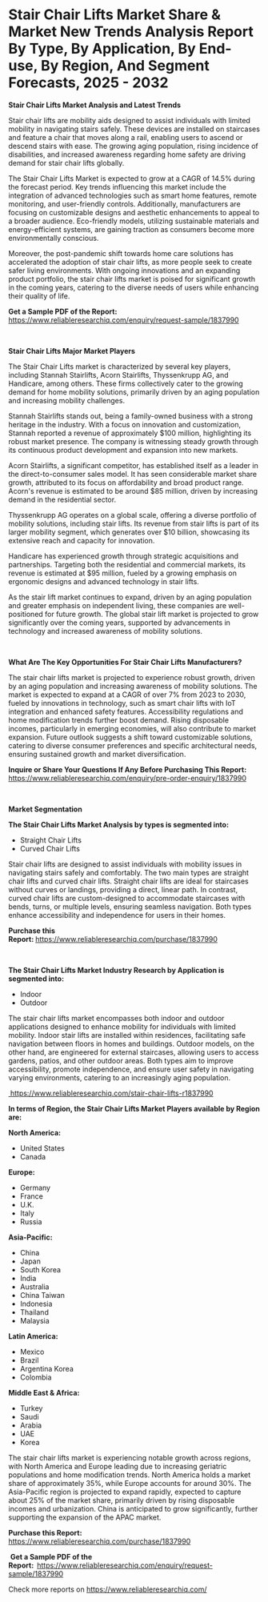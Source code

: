 <p><h1>Stair Chair Lifts Market Share & Market New Trends Analysis Report By Type, By Application, By End-use, By Region, And Segment Forecasts, 2025 - 2032</h1></p><p><strong>Stair Chair Lifts Market Analysis and Latest Trends</strong></p>
<p><p>Stair chair lifts are mobility aids designed to assist individuals with limited mobility in navigating stairs safely. These devices are installed on staircases and feature a chair that moves along a rail, enabling users to ascend or descend stairs with ease. The growing aging population, rising incidence of disabilities, and increased awareness regarding home safety are driving demand for stair chair lifts globally.</p><p>The Stair Chair Lifts Market is expected to grow at a CAGR of 14.5% during the forecast period. Key trends influencing this market include the integration of advanced technologies such as smart home features, remote monitoring, and user-friendly controls. Additionally, manufacturers are focusing on customizable designs and aesthetic enhancements to appeal to a broader audience. Eco-friendly models, utilizing sustainable materials and energy-efficient systems, are gaining traction as consumers become more environmentally conscious.</p><p>Moreover, the post-pandemic shift towards home care solutions has accelerated the adoption of stair chair lifts, as more people seek to create safer living environments. With ongoing innovations and an expanding product portfolio, the stair chair lifts market is poised for significant growth in the coming years, catering to the diverse needs of users while enhancing their quality of life.</p></p>
<p><strong>Get a Sample PDF of the Report:&nbsp;</strong> <a href="https://www.reliableresearchiq.com/enquiry/request-sample/1837990?utm_campaign=2739&utm_medium=2&utm_source=Github&utm_content=ia&utm_term=09042025&utm_id=stair-chair-lifts">https://www.reliableresearchiq.com/enquiry/request-sample/1837990</a></p>
<p>&nbsp;</p>
<p><strong>Stair Chair Lifts Major Market Players</strong></p>
<p><p>The Stair Chair Lifts market is characterized by several key players, including Stannah Stairlifts, Acorn Stairlifts, Thyssenkrupp AG, and Handicare, among others. These firms collectively cater to the growing demand for home mobility solutions, primarily driven by an aging population and increasing mobility challenges.</p><p>Stannah Stairlifts stands out, being a family-owned business with a strong heritage in the industry. With a focus on innovation and customization, Stannah reported a revenue of approximately $100 million, highlighting its robust market presence. The company is witnessing steady growth through its continuous product development and expansion into new markets.</p><p>Acorn Stairlifts, a significant competitor, has established itself as a leader in the direct-to-consumer sales model. It has seen considerable market share growth, attributed to its focus on affordability and broad product range. Acorn's revenue is estimated to be around $85 million, driven by increasing demand in the residential sector.</p><p>Thyssenkrupp AG operates on a global scale, offering a diverse portfolio of mobility solutions, including stair lifts. Its revenue from stair lifts is part of its larger mobility segment, which generates over $10 billion, showcasing its extensive reach and capacity for innovation.</p><p>Handicare has experienced growth through strategic acquisitions and partnerships. Targeting both the residential and commercial markets, its revenue is estimated at $95 million, fueled by a growing emphasis on ergonomic designs and advanced technology in stair lifts.</p><p>As the stair lift market continues to expand, driven by an aging population and greater emphasis on independent living, these companies are well-positioned for future growth. The global stair lift market is projected to grow significantly over the coming years, supported by advancements in technology and increased awareness of mobility solutions.</p></p>
<p>&nbsp;</p>
<p><strong>What Are The Key Opportunities For Stair Chair Lifts Manufacturers?</strong></p>
<p><p>The stair chair lifts market is projected to experience robust growth, driven by an aging population and increasing awareness of mobility solutions. The market is expected to expand at a CAGR of over 7% from 2023 to 2030, fueled by innovations in technology, such as smart chair lifts with IoT integration and enhanced safety features. Accessibility regulations and home modification trends further boost demand. Rising disposable incomes, particularly in emerging economies, will also contribute to market expansion. Future outlook suggests a shift toward customizable solutions, catering to diverse consumer preferences and specific architectural needs, ensuring sustained growth and market diversification.</p></p>
<p><strong>Inquire or Share Your Questions If Any Before Purchasing This Report:</strong> <a href="https://www.reliableresearchiq.com/enquiry/pre-order-enquiry/1837990?utm_campaign=2739&utm_medium=2&utm_source=Github&utm_content=ia&utm_term=09042025&utm_id=stair-chair-lifts">https://www.reliableresearchiq.com/enquiry/pre-order-enquiry/1837990</a></p>
<p>&nbsp;</p>
<p><strong>Market Segmentation</strong></p>
<p><strong>The Stair Chair Lifts Market Analysis by types is segmented into:</strong></p>
<p><ul><li>Straight Chair Lifts</li><li>Curved Chair Lifts</li></ul></p>
<p><p>Stair chair lifts are designed to assist individuals with mobility issues in navigating stairs safely and comfortably. The two main types are straight chair lifts and curved chair lifts. Straight chair lifts are ideal for staircases without curves or landings, providing a direct, linear path. In contrast, curved chair lifts are custom-designed to accommodate staircases with bends, turns, or multiple levels, ensuring seamless navigation. Both types enhance accessibility and independence for users in their homes.</p></p>
<p><strong>Purchase this Report:&nbsp;</strong><a href="https://www.reliableresearchiq.com/purchase/1837990?utm_campaign=2739&utm_medium=2&utm_source=Github&utm_content=ia&utm_term=09042025&utm_id=stair-chair-lifts">https://www.reliableresearchiq.com/purchase/1837990</a></p>
<p>&nbsp;</p>
<p><strong>The Stair Chair Lifts Market Industry Research by Application is segmented into:</strong></p>
<p><ul><li>Indoor</li><li>Outdoor</li></ul></p>
<p><p>The stair chair lifts market encompasses both indoor and outdoor applications designed to enhance mobility for individuals with limited mobility. Indoor stair lifts are installed within residences, facilitating safe navigation between floors in homes and buildings. Outdoor models, on the other hand, are engineered for external staircases, allowing users to access gardens, patios, and other outdoor areas. Both types aim to improve accessibility, promote independence, and ensure user safety in navigating varying environments, catering to an increasingly aging population.</p></p>
<p><a href="https://www.reliableresearchiq.com/stair-chair-lifts-r1837990?utm_campaign=2739&utm_medium=2&utm_source=Github&utm_content=ia&utm_term=09042025&utm_id=stair-chair-lifts">&nbsp;https://www.reliableresearchiq.com/stair-chair-lifts-r1837990</a></p>
<p><strong>In terms of Region, the Stair Chair Lifts Market Players available by Region are:</strong></p>
<p>
    <p> <strong> North America: </strong>
        <ul>
            <li>United States</li>
            <li>Canada</li>
        </ul>
        </p> 
    <p> <strong> Europe: </strong>
        <ul>
            <li>Germany</li>
            <li>France</li>
            <li>U.K.</li>
            <li>Italy</li>
            <li>Russia</li>
        </ul>
        </p> 
    <p> <strong> Asia-Pacific: </strong>
        <ul>
            <li>China</li>
            <li>Japan</li>
            <li>South Korea</li>
            <li>India</li>
            <li>Australia</li>
            <li>China Taiwan</li>
            <li>Indonesia</li>
            <li>Thailand</li>
            <li>Malaysia</li>
        </ul>
        </p> 
    <p> <strong> Latin America: </strong>
        <ul>
            <li>Mexico</li>
            <li>Brazil</li>
            <li>Argentina Korea</li>
            <li>Colombia</li>
        </ul>
        </p> 
    <p> <strong> Middle East & Africa: </strong>
        <ul>
            <li>Turkey</li>
            <li>Saudi</li>
            <li>Arabia</li>
            <li>UAE</li>
            <li>Korea</li>
        </ul>
    </p>
    </p>
<p><p>The stair chair lifts market is experiencing notable growth across regions, with North America and Europe leading due to increasing geriatric populations and home modification trends. North America holds a market share of approximately 35%, while Europe accounts for around 30%. The Asia-Pacific region is projected to expand rapidly, expected to capture about 25% of the market share, primarily driven by rising disposable incomes and urbanization. China is anticipated to grow significantly, further supporting the expansion of the APAC market.</p></p>
<p><strong>Purchase this Report: </strong><a href="https://www.reliableresearchiq.com/purchase/1837990?utm_campaign=2739&utm_medium=2&utm_source=Github&utm_content=ia&utm_term=09042025&utm_id=stair-chair-lifts">https://www.reliableresearchiq.com/purchase/1837990</a></p>
<p>&nbsp;<strong>Get a Sample PDF of the Report:&nbsp;&nbsp;</strong><a href="https://www.reliableresearchiq.com/enquiry/request-sample/1837990?utm_campaign=2739&utm_medium=2&utm_source=Github&utm_content=ia&utm_term=09042025&utm_id=stair-chair-lifts">https://www.reliableresearchiq.com/enquiry/request-sample/1837990</a></p>
<p><strong></strong></p>
<p>Check more reports on <a href="https://www.reliableresearchiq.com/?utm_campaign=2739&utm_medium=2&utm_source=Github&utm_content=ia&utm_term=09042025&utm_id=stair-chair-lifts">https://www.reliableresearchiq.com/</a></p>